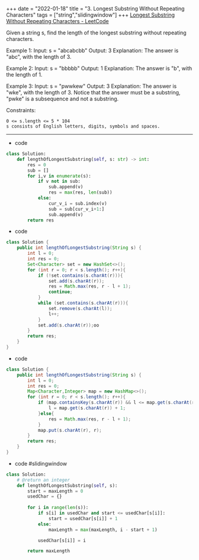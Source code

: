 +++ 
date = "2022-01-18"
title = "3. Longest Substring Without Repeating Characters"
tags = ["string","slidingwindow"]
+++
[Longest Substring Without Repeating Characters - LeetCode](https://leetcode.com/problems/longest-substring-without-repeating-characters/)

Given a string s, find the length of the longest substring without repeating characters.
 
Example 1:
Input: s = "abcabcbb" Output: 3 Explanation: The answer is "abc", with the length of 3. 

Example 2:
Input: s = "bbbbb" Output: 1 Explanation: The answer is "b", with the length of 1. 

Example 3:
Input: s = "pwwkew" Output: 3 Explanation: The answer is "wke", with the length of 3. Notice that the answer must be a substring, "pwke" is a subsequence and not a substring. 
 
Constraints:

	0 <= s.length <= 5 * 104
	s consists of English letters, digits, symbols and spaces.

---
- code
```py
class Solution:
    def lengthOfLongestSubstring(self, s: str) -> int:
        res = 0
        sub = []
        for i,v in enumerate(s):
            if v not in sub:
                sub.append(v)
                res = max(res, len(sub))
            else:
                cur_v_i = sub.index(v)
                sub = sub[cur_v_i+1:]
                sub.append(v)
        return res

```
- code
```java
class Solution {
    public int lengthOfLongestSubstring(String s) {
        int l = 0;
        int res = 0;
        Set<Character> set = new HashSet<>();
        for (int r = 0; r < s.length(); r++){
            if (!set.contains(s.charAt(r))){
                set.add(s.charAt(r));
                res = Math.max(res, r - l + 1);
                continue;
            }
            while (set.contains(s.charAt(r))){
                set.remove(s.charAt(l));
                l++;
            }
            set.add(s.charAt(r));oo
        }
        return res;
    }
}
```
- code
```java
class Solution {
    public int lengthOfLongestSubstring(String s) {
        int l = 0;
        int res = 0;
        Map<Character,Integer> map = new HashMap<>();
        for (int r = 0; r < s.length(); r++){
            if (map.containsKey(s.charAt(r)) && l <= map.get(s.charAt(r))){
                l = map.get(s.charAt(r)) + 1;                 
            }else{
                res = Math.max(res, r - l + 1);
            }
            map.put(s.charAt(r), r);
        }
        return res;
    }
}
```
- code #slidingwindow 
```py
class Solution:
    # @return an integer
    def lengthOfLongestSubstring(self, s):
        start = maxLength = 0
        usedChar = {}
        
        for i in range(len(s)):
            if s[i] in usedChar and start <= usedChar[s[i]]:
                start = usedChar[s[i]] + 1
            else:
                maxLength = max(maxLength, i - start + 1)

            usedChar[s[i]] = i

        return maxLength



```
